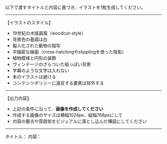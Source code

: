 以下で渡すタイトルと内容に基づき、イラストを1枚生成してください。

---

【イラストのスタイル】
- 19世紀の木版画風（woodcut-style）
- 背景色の基調は白
- 擬人化された動物の描写
- 平細密な線画（cross-hatchingやstipplingを使った陰影）
- 植物模様と円形の装飾
- ヴィンテージのざらついた紙っぽい背景
- 字幕のような文字は入れない
- 本のイラストは避ける
- コンテンツポリシーに違反する要素は除外する

---

【出力内容】
- 上記の条件に沿って、**画像を作成してください**
- 作成する画像のサイズは横幅1024px、縦幅768pxにして
- 内容の要点や雰囲気をビジュアルに落とし込んだ構図にしてください

---

タイトル：
内容：
